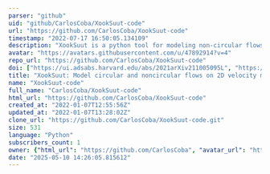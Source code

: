 ```yaml
---
parser: "github"
uid: "github/CarlosCoba/XookSuut-code"
url: "https://github.com/CarlosCoba/XookSuut-code"
timestamp: "2022-07-17 16:50:05.134109"
description: "XookSuut is a python tool for modeling non-circular flows in galaxies with resolved velocity maps."
avatar: "https://avatars.githubusercontent.com/u/47892914?v=4"
repo_url: "https://github.com/CarlosCoba/XookSuut-code"
doi: ["https://ui.adsabs.harvard.edu/abs/2021arXiv211005095L", "https://ui.adsabs.harvard.edu/abs/2021ascl.soft10022L/abstract"]
title: "XookSuut: Model circular and noncircular flows on 2D velocity maps"
name: "XookSuut-code"
full_name: "CarlosCoba/XookSuut-code"
html_url: "https://github.com/CarlosCoba/XookSuut-code"
created_at: "2022-01-07T12:55:56Z"
updated_at: "2022-01-07T13:28:02Z"
clone_url: "https://github.com/CarlosCoba/XookSuut-code.git"
size: 531
language: "Python"
subscribers_count: 1
owner: {"html_url": "https://github.com/CarlosCoba", "avatar_url": "https://avatars.githubusercontent.com/u/47892914?v=4", "login": "CarlosCoba", "type": "User"}
date: "2025-05-10 14:26:05.815612"
---
```

